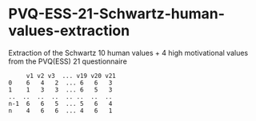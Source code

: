 # PVQ-ESS-21-Schwartz-human-values-extraction
Extraction of the Schwartz 10 human values + 4 high motivational values from the PVQ(ESS) 21 questionnaire


 ```
      v1 v2 v3  ... v19 v20 v21
0    6   4   2  ... 6   6   3   
1    1   3   3  ... 6   5   3   
..  ..  ..  ..  .. ..  ..  ..  
n-1  6   6   5  ... 5   6   4  
n    4   6   6  ... 4   6   1   
```
